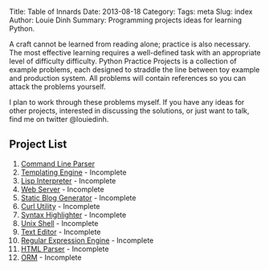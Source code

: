 Title:  Table of Innards
Date: 2013-08-18
Category:
Tags: meta
Slug: index
Author: Louie Dinh
Summary: Programming projects ideas for learning Python.


A craft cannot be learned from reading alone; practice is also necessary.
The most effective learning requires a well-defined task with an appropriate
level of difficulty difficulty. Python Practice Projects is a collection of
example problems, each designed to straddle the line between toy example and production system.
All problems will contain references so you can attack the problems yourself.

I plan to work through these problems myself. If you have any ideas for other projects,
interested in discussing the solutions, or just want to talk, find me on twitter @louiedinh.

Project List
------------

1. [Command Line Parser](|filename|/pages/command-line-parser.md)
2. [Templating Engine](|filename|/pages/templating-engine.md) - Incomplete
3. [Lisp Interpreter](|filename|/pages/lisp-interpreter.md) - Incomplete
4. [Web Server](|filename|/pages/web-server.md) - Incomplete
5. [Static Blog Generator](|filename|/pages/static-blog-generator.md) - Incomplete
6. [Curl Utility](|filename|/pages/curl-utility.md) - Incomplete
7. [Syntax Highlighter](|filename|/pages/syntax-highlighter.md) - Incomplete
8. [Unix Shell](|filename|/pages/unix-shell.md) - Incomplete
9. [Text Editor](|filename|/pages/text-editor.md) - Incomplete
10. [Regular Expression Engine](|filename|/pages/regular-expression-engine.md) - Incomplete
11. [HTML Parser](|filename|/pages/HTML-parser.md) - Incomplete
12. [ORM](|filename|/pages/ORM.md) - Incomplete
